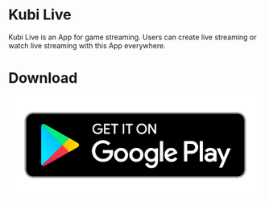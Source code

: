 # Kubi Live

Kubi Live is an App for game streaming. Users can create live streaming or watch live streaming with this App everywhere. 

# Download

[![Kubi Live Link](https://github.com/fertalizer/StreamProject/blob/master/images/google-play-badge.png)][Kubi Live]

[Kubi Live]: https://play.google.com/store/apps/details?id=com.mark.streamproject

